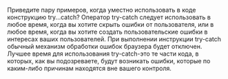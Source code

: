 Приведите пару примеров, когда уместно использовать в коде конструкцию try...catch?
Оператор try-catch следует использовать в любое время, когда вы хотите скрыть ошибки от пользователя, или в любое время, когда вы хотите создать пользовательские ошибки в интересах ваших пользователей. При выполнении инструкции try-catch обычный механизм обработки ошибок браузера будет отключен.
Лучшее время для использования try-catch-это те части кода, в которых, как вы подозреваете, будут возникать ошибки, которые по каким-либо причинам находятся вне вашего контроля.